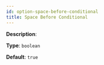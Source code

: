 ```yaml
---
id: option-space-before-conditional
title: Space Before Conditional
---
```

**Description**: 

**Type**: `boolean`

**Default**: `true`

